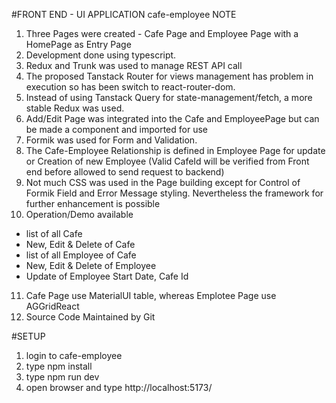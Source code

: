 #FRONT END - UI APPLICATION cafe-employee
NOTE
1. Three Pages were created - Cafe Page and Employee Page with a HomePage as Entry Page 
2. Development done using typescript.
3. Redux and Trunk was used to manage REST API call
4. The proposed Tanstack Router for views management has problem in execution so has been switch to react-router-dom.
5. Instead of using Tanstack Query for state-management/fetch, a more stable Redux was used.
6. Add/Edit Page was integrated into the Cafe and EmployeePage but can be made a component and imported for use
7. Formik was used for Form and Validation.
8. The Cafe-Employee Relationship is defined in Employee Page for update or Creation of new Employee (Valid CafeId will be 
     verified from Front end before allowed to send request to backend)
9. Not much CSS was used in the Page building except for Control of Formik Field and Error Message styling. Nevertheless the framework for 
    further enhancement is possible
10. Operation/Demo available
  - list of all Cafe
  - New, Edit & Delete of Cafe
  - list of all Employee of Cafe
  - New, Edit & Delete of Employee
  - Update of Employee Start Date, Cafe Id
11. Cafe Page use MaterialUI table, whereas Emplotee Page use AGGridReact
12. Source Code Maintained by Git

#SETUP
1. login to cafe-employee
2. type npm install
3. type npm run dev
4. open browser and type http://localhost:5173/
